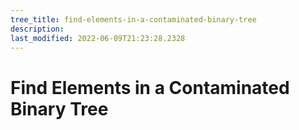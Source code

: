 ```yaml
---
tree_title: find-elements-in-a-contaminated-binary-tree
description: 
last_modified: 2022-06-09T21:23:28.2328
---
```


# Find Elements in a Contaminated Binary Tree
